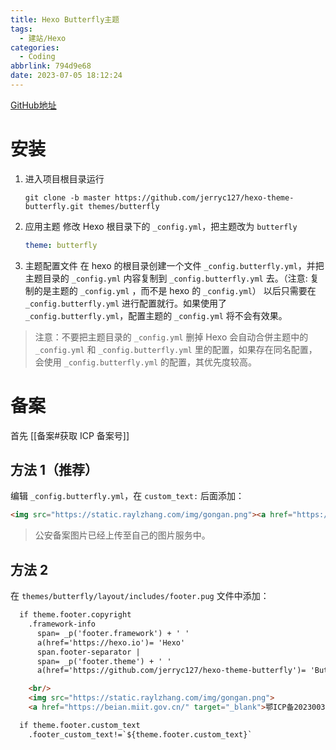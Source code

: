 ```yaml
---
title: Hexo Butterfly主题
tags:
  - 建站/Hexo
categories:
  - Coding
abbrlink: 794d9e68
date: 2023-07-05 18:12:24
---
```


[GitHub地址](https://github.com/jerryc127/hexo-theme-butterfly)
# 安装

1. 进入项目根目录运行
	```shell
	git clone -b master https://github.com/jerryc127/hexo-theme-butterfly.git themes/butterfly
	```
2. 应用主题
	修改 Hexo 根目录下的 `_config.yml`，把主题改为 `butterfly`
	```yaml
	theme: butterfly
	```
3. 主题配置文件
	在 hexo 的根目录创建一个文件 `_config.butterfly.yml`，并把主题目录的 `_config.yml` 内容复制到 `_config.butterfly.yml` 去。（注意: 复制的是主题的 `_config.yml` ，而不是 hexo 的 `_config.yml`）
	以后只需要在 `_config.butterfly.yml` 进行配置就行。如果使用了 `_config.butterfly.yml`，配置主题的 `_config.yml` 将不会有效果。
> 注意：不要把主题目录的 `_config.yml` 删掉
> Hexo 会自动合併主题中的 `_config.yml` 和 `_config.butterfly.yml` 里的配置，如果存在同名配置，会使用 `_config.butterfly.yml` 的配置，其优先度较高。

# 备案
首先 [[备案#获取 ICP 备案号]]
## 方法 1（推荐）
编辑 `_config.butterfly.yml`，在 `custom_text:` 后面添加：
```html
<img src="https://static.raylzhang.com/img/gongan.png"><a href="https://beian.miit.gov.cn/" target="_blank">鄂ICP备2023003760号-1</a>
```
> 公安备案图片已经上传至自己的图片服务中。

## 方法 2
在 `themes/butterfly/layout/includes/footer.pug` 文件中添加：
```html
  if theme.footer.copyright
    .framework-info
      span= _p('footer.framework') + ' '
      a(href='https://hexo.io')= 'Hexo'
      span.footer-separator |
      span= _p('footer.theme') + ' '
      a(href='https://github.com/jerryc127/hexo-theme-butterfly')= 'Butterfly'

	<br/>
	<img src="https://static.raylzhang.com/img/gongan.png">
	<a href="https://beian.miit.gov.cn/" target="_blank">鄂ICP备2023003760号-1</a>

  if theme.footer.custom_text
    .footer_custom_text!=`${theme.footer.custom_text}`
```